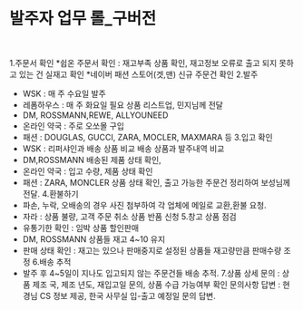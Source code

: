 ﻿<h1> 발주자 업무 롤_구버전 </h1><br>

1.주문서 확인
  *쉽온 주문서 확인 : 재고부족 상품 확인, 재고정보 오류로 출고 되지 못하고 있는 건 실재고 확인
  *네이버 패션 스토어(겟,맨) 신규 주문건 확인
2.발주
  - WSK : 매 주 수요일 발주 
  - 레폼하우스 : 매 주 화요일 필요 상품 리스트업, 민지님께 전달
  - DM, ROSSMANN,REWE, ALLYOUNEED
  - 온라인 약국 : 주로 오쏘몰 구입
  - 패션 : DOUGLAS, GUCCI, ZARA, MOCLER, MAXMARA 등
3.입고 확인
  - WSK :  리퍼샤인과 배송 상품 비교 
           배송 상품과 발주내역 비교
  - DM,ROSSMANN 배송된 제품 상태 확인,
  - 온라인 약국 : 입고 수량, 제품 상태 확인
  - 패션 : ZARA, MONCLER 상품 상태 확인, 출고 가능한 주문건 정리하여 보성님께 전달.
4.환불하기
  - 파손, 누락, 오배송의 경우 사진 첨부하여 각 업체에 메일로 교환,환불 요청.
  - 자라 : 상품 불량, 고객 주문 취소 상품  반품 신청
5.창고 상품 점검
  - 유통기한 확인 : 임박 상품 할인판매
  - DM, ROSSMANN 상품들 재고 4~10 유지
  - 판매 상태 확인 : 재고는 있으나 판매중지로 설정된 상품들 재고량만큼 판매수량 조정
6.배송 추적
  - 발주 후 4~5일이 지나도 입고되지 않는 주문건들 배송 추적.
7.상품 상세 문의 : 상품 제조 국, 제조 년도, 재입고일 문의, 상품 수급 가능여부 확인
 문의사항 답변 : 현경님 CS 정보 제공, 한국 사무실 입-출고 예정일 문의 답변.

